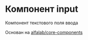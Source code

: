 # Компонент input
Компонент текстового поля ввода

Основан на  [alfalab/core-components](https://github.com/alfa-laboratory/core-components)
